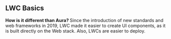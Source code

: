 ## LWC Basics

<b>How is it different than Aura? </b>Since the introduction of new standards and web frameworks in 2019, LWC made it easier to create UI components, as it is built directly on the Web stack. Also, LWCs are easier to deploy. 

<b>
